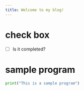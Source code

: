 ```yaml
---
title: Welcome to my blog!
---
```

# check box
- [ ] Is it completed?
# sample program
```py
print("This is a sample program")
```
